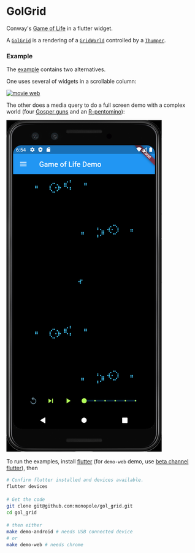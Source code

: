 # GolGrid

Conway's [Game of Life] in a flutter widget.

A [`GolGrid`] is a rendering of a [`GridWorld`] controlled by a [`Thumper`].

### Example

The [example] contains two alternatives.

One uses several of widgets in a scrollable column:

[![movie web](https://img.youtube.com/vi/DIPRQGnh4Nc/0.jpg)](https://youtu.be/DIPRQGnh4Nc)

The other does a media query to do a full
screen demo with a complex world (four [Gosper guns]
and an [R-pentomino]):

[![movie android](images/android.png)](https://youtu.be/x6oBF_giM-s)

To run the examples, install [flutter] (for `demo-web`
demo, use [beta channel flutter]), then

```bash
# Confirm flutter installed and devices available.
flutter devices

# Get the code
git clone git@github.com:monopole/gol_grid.git
cd gol_grid

# then either
make demo-android # needs USB connected device
# or
make demo-web # needs chrome
```


[beta channel flutter]: https://flutter.dev/docs/get-started/web
[`GolGrid`]: https://pub.dev/packages/gol_grid
[`GridWorld`]: https://pub.dev/packages/grid_world
[`Thumper`]: https://pub.dev/packages/thumper
[Game of Life]: https://en.wikipedia.org/wiki/Conway%27s_Game_of_Life
[Gosper guns]: https://en.wikipedia.org/wiki/Gun_(cellular_automaton)
[R-pentomino]: https://en.wikipedia.org/wiki/Conway%27s_Game_of_Life#Examples_of_patterns
[spaceship]: https://en.wikipedia.org/wiki/Conway%27s_Game_of_Life#Examples_of_patterns
[example]: example/lib/main.dart
[shot1]: images/shot1.png
[shot2]: images/shot2.png
[inVideo]: https://youtu.be/DIPRQGnh4Nc
[inMovie]: images/demo-chrome-at-v0.1.7.mp4
[flutter]: https://flutter.dev/docs/get-started/install
